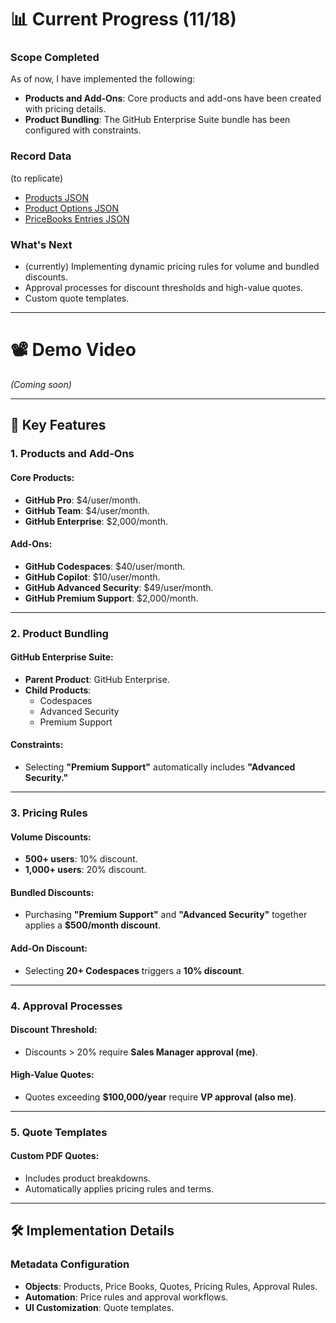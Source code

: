 # 📊 Current Progress (11/18)

### Scope Completed
As of now, I have implemented the following:
- **Products and Add-Ons**: Core products and add-ons have been created with pricing details.
- **Product Bundling**: The GitHub Enterprise Suite bundle has been configured with constraints.

### Record Data
(to replicate)
- [Products JSON](./data/Product2.json)
- [Product Options JSON](./data/Product2.json)
- [PriceBooks Entries JSON](./data/PricebookEntry.json)

### What's Next
- (currently) Implementing dynamic pricing rules for volume and bundled discounts.
- Approval processes for discount thresholds and high-value quotes.
- Custom quote templates.

---

# 📽️ Demo Video

*(Coming soon)*

---

## 🚀 Key Features

### 1. Products and Add-Ons

#### Core Products:
- **GitHub Pro**: $4/user/month.
- **GitHub Team**: $4/user/month.
- **GitHub Enterprise**: $2,000/month.

#### Add-Ons:
- **GitHub Codespaces**: $40/user/month.
- **GitHub Copilot**: $10/user/month.
- **GitHub Advanced Security**: $49/user/month.
- **GitHub Premium Support**: $2,000/month.

---

### 2. Product Bundling

#### GitHub Enterprise Suite:
- **Parent Product**: GitHub Enterprise.
- **Child Products**:
  - Codespaces
  - Advanced Security
  - Premium Support

#### Constraints:
- Selecting **"Premium Support"** automatically includes **"Advanced Security."**

---

### 3. Pricing Rules

#### Volume Discounts:
- **500+ users**: 10% discount.
- **1,000+ users**: 20% discount.

#### Bundled Discounts:
- Purchasing **"Premium Support"** and **"Advanced Security"** together applies a **$500/month discount**.

#### Add-On Discount:
- Selecting **20+ Codespaces** triggers a **10% discount**.

---

### 4. Approval Processes

#### Discount Threshold:
- Discounts > 20% require **Sales Manager approval (me)**.

#### High-Value Quotes:
- Quotes exceeding **$100,000/year** require **VP approval (also me)**.

---

### 5. Quote Templates

#### Custom PDF Quotes:
- Includes product breakdowns.
- Automatically applies pricing rules and terms.

---

## 🛠️ Implementation Details

### Metadata Configuration

- **Objects**: Products, Price Books, Quotes, Pricing Rules, Approval Rules.
- **Automation**: Price rules and approval workflows.
- **UI Customization**: Quote templates.
